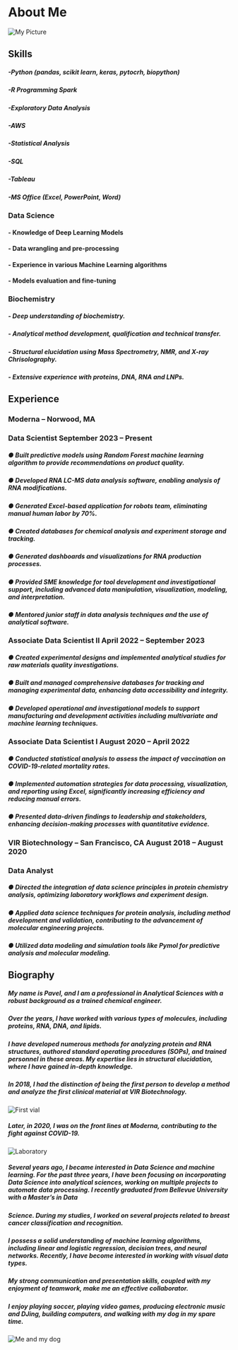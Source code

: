 
# About Me
![My Picture](/assets/images/Me.png)
## Skills
##### -Python (pandas, scikit learn, keras, pytocrh, biopython)
##### -R Programming Spark
##### -Exploratory Data Analysis
##### -AWS  
##### -Statistical Analysis
##### -SQL 
##### -Tableau 
##### -MS Office (Excel, PowerPoint, Word)

### Data Science
#### - Knowledge of Deep Learning Models 
#### - Data wrangling and pre-processing 
#### - Experience in various Machine Learning algorithms 
#### - Models evaluation and fine-tuning


### Biochemistry
##### - Deep understanding of biochemistry.
##### - Analytical method development, qualification and technical transfer.
##### - Structural elucidation using Mass Spectrometry, NMR, and X-ray Chrisolography.
##### - Extensive experience with proteins, DNA, RNA and LNPs.

## Experience
### Moderna – Norwood, MA
### Data Scientist September 2023 – Present
##### ● Built predictive models using Random Forest machine learning algorithm to provide recommendations on product quality.
##### ● Developed RNA LC-MS data analysis software, enabling analysis of RNA modifications.
##### ● Generated Excel-based application for robots team, eliminating manual human labor by 70%.
##### ● Created databases for chemical analysis and experiment storage and tracking.
##### ● Generated dashboards and visualizations for RNA production processes.
##### ● Provided SME knowledge for tool development and investigational support, including advanced data manipulation, visualization, modeling, and interpretation.
##### ● Mentored junior staff in data analysis techniques and the use of analytical software.

### Associate Data Scientist II April 2022 – September 2023
##### ● Created experimental designs and implemented analytical studies for raw materials quality investigations.
##### ● Built and managed comprehensive databases for tracking and managing experimental data, enhancing data accessibility and integrity.
##### ● Developed operational and investigational models to support manufacturing and development activities including multivariate and machine learning techniques.

### Associate Data Scientist I August 2020 – April 2022
##### ● Conducted statistical analysis to assess the impact of vaccination on COVID-19-related mortality rates.
##### ● Implemented automation strategies for data processing, visualization, and reporting using Excel, significantly increasing efficiency and reducing manual errors.
##### ● Presented data-driven findings to leadership and stakeholders, enhancing decision-making processes with quantitative evidence.

### VIR Biotechnology – San Francisco, CA August 2018 – August 2020
### Data Analyst
##### ● Directed the integration of data science principles in protein chemistry analysis, optimizing laboratory workflows and experiment design.
##### ● Applied data science techniques for protein analysis, including method development and validation, contributing to the advancement of molecular engineering projects.
##### ● Utilized data modeling and simulation tools like Pymol for predictive analysis and molecular modeling. <be>




## Biography
##### My name is Pavel, and I am a professional in Analytical Sciences with a robust background as a trained chemical engineer.
##### Over the years, I have worked with various types of molecules, including proteins, RNA, DNA, and lipids.
##### I have developed numerous methods for analyzing protein and RNA structures, authored standard operating procedures (SOPs), and trained personnel in these areas. My expertise lies in structural elucidation, where I have gained in-depth knowledge. 
##### In 2018, I had the distinction of being the first person to develop a method and analyze the first clinical material at VIR Biotechnology. 

![First vial](/assets/images/with_vial.png)

##### Later, in 2020, I was on the front lines at Moderna, contributing to the fight against COVID-19. 
![Laboratory](/assets/images/lab.png)

##### Several years ago, I became interested in Data Science and machine learning. For the past three years, I have been focusing on incorporating Data Science into analytical sciences, working on multiple projects to automate data processing. I recently graduated from Bellevue University with a Master’s in Data 
##### Science. During my studies, I worked on several projects related to breast cancer classification and recognition. 
##### I possess a solid understanding of machine learning algorithms, including linear and logistic regression, decision trees, and neural networks. Recently, I have become interested in working with visual data types. 
##### My strong communication and presentation skills, coupled with my enjoyment of teamwork, make me an effective collaborator. 


##### I enjoy playing soccer, playing video games, producing electronic music and DJing, building computers, and walking with my dog in my spare time.
![Me and my dog](/assets/images/with_chester.png)



